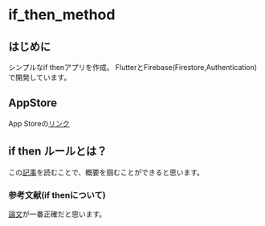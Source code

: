 # if_then_method

## はじめに
シンプルなif thenアプリを作成。
FlutterとFirebase(Firestore,Authentication)で開発しています。

## AppStore
App Storeの[リンク](https://apps.apple.com/jp/app/if-then-%E3%83%A1%E3%82%BD%E3%83%83%E3%83%89/id1547511045)

## if then ルールとは？
この[記事](https://news.mynavi.jp/article/20200908-1257427/)を読むことで、概要を掴むことができると思います。

### 参考文献(if thenについて)
[論文](https://cancercontrol.cancer.gov/sites/default/files/2020-06/goal_intent_attain.pdf)が一番正確だと思います。


